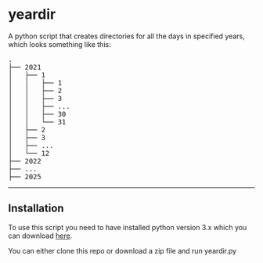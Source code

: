 # yeardir
A python script that creates directories for all the days in specified years, which looks something like this:

<pre>
.
├── 2021
│   ├── 1
│   │   ├── 1
│   │   ├── 2
│   │   ├── 3
│   │   ├── ...
│   │   ├── 30
│   │   └── 31
│   ├── 2
│   ├── 3
│   ├── ...
│   └── 12
├── 2022
├── ...
├── 2025
</pre>

---

## Installation
To use this script you need to have installed python version 3.x which you can download [here](https://www.python.org/downloads/).

You can either clone this repo or download a zip file and run yeardir.py
